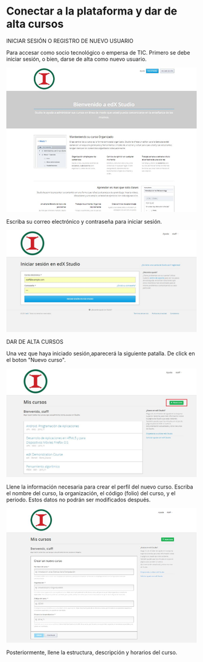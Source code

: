 # Conectar a la plataforma y dar de alta cursos
INICIAR SESIÓN O REGISTRO DE NUEVO USUARIO

Para accesar como socio tecnológico o empersa de TIC. Primero se debe iniciar sesión, o bien, darse de alta como nuevo usuario.

![home](../images/5-2.JPG)

Escriba su correo electrónico y contraseña para iniciar sesión.

![home](../images/5-2-1.JPG)

DAR DE ALTA CURSOS

Una vez que haya iniciado sesión,aparecerá la siguiente patalla. De click en el boton "Nuevo curso".

![home](../images/5-2-2.JPG)

Llene la información necesaria para crear el perfil del nuevo curso. Escriba el nombre del curso, la organización, el código (folio) del curso, y el periodo. Estos datos no podrán ser modificados después.

![home](../images/5-2-3.JPG) 

Posteriormente, llene la estructura, descripción y horarios del curso.
